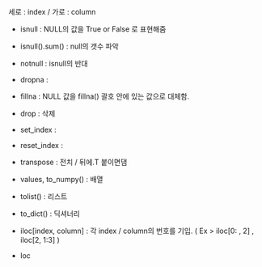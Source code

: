 세로 : index / 가로 : column

- isnull : NULL의 값을 True or False 로 표현해줌
- isnull().sum() : null의 갯수 파악
- notnull : isnull의 반대 
- dropna : 
- fillna : NULL 값을 fillna() 괄호 안에 있는 값으로 대체함.
- drop : 삭제 
- set_index :  
- reset_index :
- transpose : 전치 / 뒤에.T 붙이면댐 

- values, to_numpy() : 배열 
- tolist() : 리스트
- to_dict() : 딕셔너리 

- iloc[index, column] : 각 index / column의 번호를 기입. ( Ex > iloc[0: , 2] , iloc[2, 1:3] )
- loc
